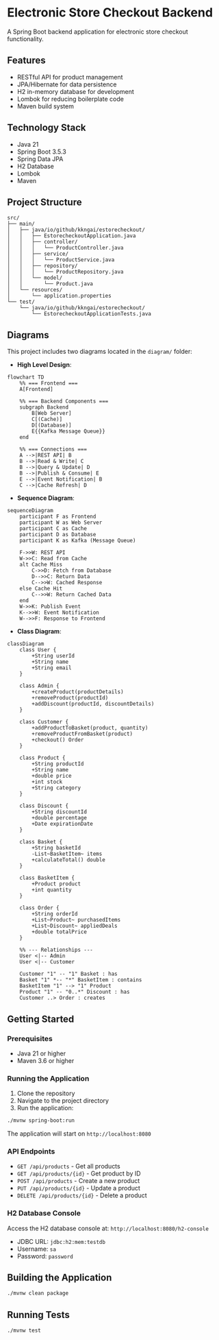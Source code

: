 # Electronic Store Checkout Backend

A Spring Boot backend application for electronic store checkout functionality.

## Features

- RESTful API for product management
- JPA/Hibernate for data persistence
- H2 in-memory database for development
- Lombok for reducing boilerplate code
- Maven build system

## Technology Stack

- Java 21
- Spring Boot 3.5.3
- Spring Data JPA
- H2 Database
- Lombok
- Maven

## Project Structure

```
src/
├── main/
│   ├── java/io/github/kkngai/estorecheckout/
│   │   ├── EstorecheckoutApplication.java
│   │   ├── controller/
│   │   │   └── ProductController.java
│   │   ├── service/
│   │   │   └── ProductService.java
│   │   ├── repository/
│   │   │   └── ProductRepository.java
│   │   └── model/
│   │       └── Product.java
│   └── resources/
│       └── application.properties
└── test/
    └── java/io/github/kkngai/estorecheckout/
        └── EstorecheckoutApplicationTests.java
```

## Diagrams

This project includes two diagrams located in the `diagram/` folder:

- **High Level Design**: 

```mermaid
flowchart TD
    %% === Frontend ===
    A[Frontend]

    %% === Backend Components ===
    subgraph Backend
        B[Web Server]
        C[(Cache)]
        D[(Database)]
        E{{Kafka Message Queue}}
    end

    %% === Connections ===
    A -->|REST API| B
    B -->|Read & Write| C
    B -->|Query & Update| D
    B -->|Publish & Consume| E
    E -->|Event Notification| B
    C -->|Cache Refresh| D
```

- **Sequence Diagram**: 

```mermaid
sequenceDiagram
    participant F as Frontend
    participant W as Web Server
    participant C as Cache
    participant D as Database
    participant K as Kafka (Message Queue)

    F->>W: REST API
    W->>C: Read from Cache
    alt Cache Miss
        C->>D: Fetch from Database
        D-->>C: Return Data
        C-->>W: Cached Response
    else Cache Hit
        C-->>W: Return Cached Data
    end
    W->>K: Publish Event
    K-->>W: Event Notification
    W-->>F: Response to Frontend

```

- **Class Diagram**:

```mermaid
classDiagram
    class User {
        +String userId
        +String name
        +String email
    }

    class Admin {
        +createProduct(productDetails)
        +removeProduct(productId)
        +addDiscount(productId, discountDetails)
    }

    class Customer {
        +addProductToBasket(product, quantity)
        +removeProductFromBasket(product)
        +checkout() Order
    }

    class Product {
        +String productId
        +String name
        +double price
        +int stock
        +String category
    }

    class Discount {
        +String discountId
        +double percentage
        +Date expirationDate
    }

    class Basket {
        +String basketId
        -List~BasketItem~ items
        +calculateTotal() double
    }

    class BasketItem {
        +Product product
        +int quantity
    }
    
    class Order {
        +String orderId
        +List~Product~ purchasedItems
        +List~Discount~ appliedDeals
        +double totalPrice
    }

    %% --- Relationships ---
    User <|-- Admin
    User <|-- Customer
    
    Customer "1" -- "1" Basket : has
    Basket "1" *-- "*" BasketItem : contains
    BasketItem "1" --> "1" Product
    Product "1" -- "0..*" Discount : has
    Customer ..> Order : creates
```

## Getting Started

### Prerequisites

- Java 21 or higher
- Maven 3.6 or higher

### Running the Application

1. Clone the repository
2. Navigate to the project directory
3. Run the application:

```bash
./mvnw spring-boot:run
```

The application will start on `http://localhost:8080`

### API Endpoints

- `GET /api/products` - Get all products
- `GET /api/products/{id}` - Get product by ID
- `POST /api/products` - Create a new product
- `PUT /api/products/{id}` - Update a product
- `DELETE /api/products/{id}` - Delete a product

### H2 Database Console

Access the H2 database console at: `http://localhost:8080/h2-console`

- JDBC URL: `jdbc:h2:mem:testdb`
- Username: `sa`
- Password: `password`

## Building the Application

```bash
./mvnw clean package
```

## Running Tests

```bash
./mvnw test
``` 